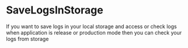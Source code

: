 # SaveLogsInStorage
If you want to save logs in your local storage and access or check logs when application is release or production mode then you can check your logs from storage
